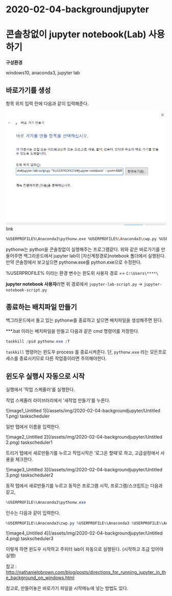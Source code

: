 # 2020-02-04-backgroundjupyter

# 콘솔창없이 jupyter notebook(Lab) 사용하기

**구성환경**

windows10, anaconda3, jupyter lab

## 바로가기를 생성

항목 위치 입력 란에 다음과 같이 입력해준다.

![image0_Untitled](/assets/img/2020-02-04-backgroundjupyter/Untitled.png)
link

```bash
%USERPROFILE%\Anaconda3\pythonw.exe %USERPROFILE%\Anaconda3\cwp.py %USERPROFILE%\Anaconda3 %USERPROFILE%\Anaconda3\pythonw.exe %USERPROFILE%\Anaconda3\Scripts\jupyter-lab-script.py "%USERPROFILE%\jupyter notebook" --port=8889
```

pythonw는 python을 콘솔창없이 실행해주는 프로그램같다. 위와 같은 바로가기를 만들어주면 백그라운드에서 jupyter lab이 [자신계정경로]notebook 폴더에서 실행된다. 만약 콘솔창에서 보고싶으면 pythonw.exe를 python.exe으로 수정한다.

%USERPROFILE% 이라는 환경 변수는 윈도위 사용자 경로 == `C:\Users\****\`

**jupyter notebook 사용자**라면 위 경로에서 `jupyter-lab-script.py` -> `jupyter-notebook-script.py`

## 종료하는 배치파일 만들기

백그라운드에서 돌고 있는 pythonw를 종료하고 싶으면 배치파일을 생성해주면 된다.

***.bat 이라는 배치파일을 만들고 다음과 같은 cmd 명령어를 저장한다.

```powershell
taskkill /pid pythonw.exe /f
```

`taskkill` 명령어는 윈도우 process 를 종료시켜준다. 단, `pythonw.exe` 라는 모든프로세스를 종료시키므로 다른 작업중이라면 주의해야한다.

## 윈도우 실행시 자동으로 시작

실행에서 ’작업 스케줄러’를 실행한다.

작업 스케줄러 라이브러리에서 ’새작업 만들기’를 누른다.

![image1_Untitled 1](/assets/img/2020-02-04-backgroundjupyter/Untitled 1.png)
taskscheduler

일반 탭에서 이름을 입력한다.

![image2_Untitled 2](/assets/img/2020-02-04-backgroundjupyter/Untitled 2.png)
taskscheduler1

트리거 탭에서 새로만들기를 누르고 작업시작은 ’로그온 할때’로 하고, 고급설정에서 사용을 체크한다.

![image3_Untitled 3](/assets/img/2020-02-04-backgroundjupyter/Untitled 3.png)
taskscheduler2

동작 탭에서 새로만들기를 누르고 동작은 프로그램 시작, 프로그램/스크립트는 다음과 같고,

```powershell
%USERPROFILE%\Anaconda3\pythonw.exe
```

인수는 다음과 같이 입력한다.

```powershell
%USERPROFILE%\Anaconda3\cwp.py %USERPROFILE%\Anaconda3 %USERPROFILE%\Anaconda3\pythonw.exe %USERPROFILE%\Anaconda3\Scripts\jupyter-lab-script.py --no-browser --notebook-dir="%USERPROFILE%\jupyter notebook" --port=8889
```

![image4_Untitled 4](/assets/img/2020-02-04-backgroundjupyter/Untitled 4.png)
taskscheduler3

이렇게 하면 윈도우 시작하고 주피터 lab이 자동으로 실행된다. (시작하고 조금 있어야 실행)

참고 : http://nathanielobrown.com/blog/posts/directions_for_running_jupyter_in_the_background_on_windows.html

참고로, 만들어놓은 바로가기 파일을 시작메뉴에 넣는 방법도 있다.